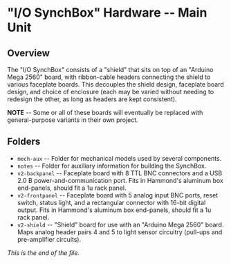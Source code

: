 # "I/O SynchBox" Hardware -- Main Unit

## Overview

The "I/O SynchBox" consists of a "shield" that sits on top of an "Arduino
Mega 2560" board, with ribbon-cable headers connecting the shield to
various faceplate boards. This decouples the shield design, faceplate board
design, and choice of enclosure (each may be varied without needing to
redesign the other, as long as headers are kept consistent).

**NOTE** -- Some or all of these boards will eventually be replaced with
general-purpose variants in their own project.


## Folders

* `mech-aux` --
Folder for mechanical models used by several components.
* `notes` --
Folder for auxiliary information for building the SynchBox.
* `v2-backpanel` --
Faceplate board with 8 TTL BNC connectors and a USB 2.0 B
power-and-communication port.
Fits in Hammond's aluminum box end-panels, should fit a 1u rack panel.
* `v2-frontpanel` --
Faceplate board with 5 analog input BNC ports, reset switch, status light,
and a rectangular connector with 16-bit digital output.
Fits in Hammond's aluminum box end-panels, should fit a 1u rack panel.
* `v2-shield` --
"Shield" board for use with an "Arduino Mega 2560" board. Maps analog
header pairs 4 and 5 to light sensor circuitry (pull-ups and pre-amplifier
circuits).


_This is the end of the file._
